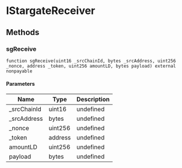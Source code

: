 # IStargateReceiver









## Methods

### sgReceive

```solidity
function sgReceive(uint16 _srcChainId, bytes _srcAddress, uint256 _nonce, address _token, uint256 amountLD, bytes payload) external nonpayable
```





#### Parameters

| Name | Type | Description |
|---|---|---|
| _srcChainId | uint16 | undefined |
| _srcAddress | bytes | undefined |
| _nonce | uint256 | undefined |
| _token | address | undefined |
| amountLD | uint256 | undefined |
| payload | bytes | undefined |




